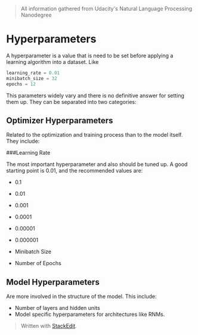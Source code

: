 > All information gathered from Udacity's Natural Language Processing Nanodegree

# Hyperparameters

A hyperparameter is a value that is need to be set before applying a learning algorithm into a dataset. Like

```python
learning_rate = 0.01
minibatch_size = 32
epochs = 12
```

This parameters widely vary and there is no definitive answer for setting them up. 
They can be separated into two categories: 

## Optimizer Hyperparameters

Related to the optimization and training process than to the model itself. They include:

###Learning Rate

The most important hyperparameter and also should be tuned up. A good starting point is $0.01$, and the recommended values are: 
- 0.1
- 0.01
- 0.001
- 0.0001
- 0.00001
- 0.000001

- Minibatch Size
- Number of Epochs

## Model Hyperparameters

Are more involved in the structure of the model. This include: 
- Number of layers and hidden units
- Model specific hyperparameters for architectures like RNMs.

> Written with [StackEdit](https://stackedit.io/).
<!--stackedit_data:
eyJoaXN0b3J5IjpbLTE0NDkxNzIxNzddfQ==
-->